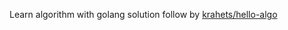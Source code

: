Learn algorithm with golang solution follow by [krahets/hello-algo](https://github.com/krahets/hello-algo)